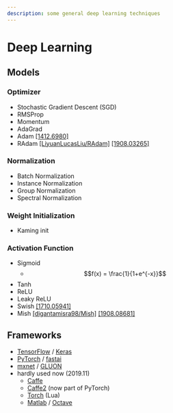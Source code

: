 ```yaml
---
description: some general deep learning techniques
---
```


# Deep Learning

## Models

### Optimizer

* Stochastic Gradient Descent \(SGD\)
* RMSProp
* Momentum
* AdaGrad
* Adam [\[1412.6980\]](https://arxiv.org/abs/1412.6980)
* RAdam [\[LiyuanLucasLiu/RAdam\]](https://github.com/LiyuanLucasLiu/RAdam) [\[1908.03265\]](https://arxiv.org/abs/1908.03265)

### Normalization

* Batch Normalization
* Instance Normalization
* Group Normalization
* Spectral Normalization

### Weight Initialization

* Kaming init

### Activation Function

* Sigmoid
  * $$f(x) = \frac{1}{1+e^{-x}}$$
* Tanh
* ReLU
* Leaky ReLU
* Swish [\[1710.05941\]](https://arxiv.org/abs/1710.05941)
* Mish [\[digantamisra98/Mish\]](https://github.com/digantamisra98/Mish) [\[1908.08681\]](https://arxiv.org/abs/1908.08681)

## Frameworks

* [TensorFlow](https://www.tensorflow.org/) / [Keras](https://keras.io/)
* [PyTorch](https://pytorch.org/) / [fastai](https://docs.fast.ai/)
* [mxnet](https://mxnet.apache.org/) / [GLUON](https://gluon.mxnet.io/)
* hardly used now \(2019.11\)
  * [Caffe](https://caffe.berkeleyvision.org/)
  * [Caffe2](https://caffe2.ai/) \(now part of PyTorch\)
  * [Torch](http://torch.ch/) \(Lua\)
  * [Matlab](https://www.mathworks.com/products/matlab.html) / [Octave](https://www.gnu.org/software/octave/)

